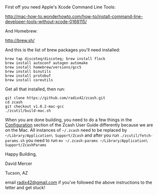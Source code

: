 First off you need Apple's Xcode Command Line Tools:

http://mac-how-to.wonderhowto.com/how-to/install-command-line-developer-tools-without-xcode-0168115/

And Homebrew:

http://brew.sh/

And this is the list of brew packages you'll need installed:

```shell
brew tap discoteq/discoteq; brew install flock
brew install autoconf autogen automake
brew install homebrew/versions/gcc5
brew install binutils
brew install protobuf
brew install coreutils
```

Get all that installed, then run:

```shell
git clone https://github.com/radix42/zcash.git
cd zcash
git checkout v1.0.2-mac-gcc
./zcutil/build-mac.sh
```
When you are done building, you need to do a few things in the [Configuration](https://github.com/zcash/zcash/wiki/1.0-User-Guide#configuration) section of the Zcash User Guide differently because we are on the Mac. All instances of `~/.zcash` need to be replaced by `~/Library/Application\ Support/Zcash` and after you run `./zcutil/fetch-params.sh` you need to run `mv ~/.zcash-params ~/Library/Application\ Support/ZcashParams`

Happy Building,

David Mercer

Tucson, AZ

email <radix42@gmail.com> if you've followed the above
instructions to the letter and get stuck!

